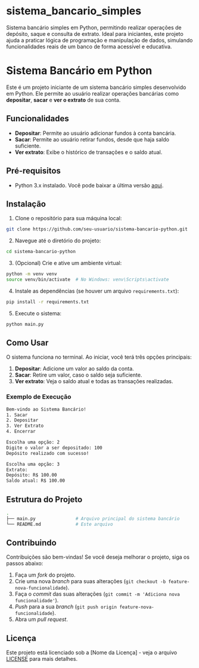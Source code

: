 # sistema_bancario_simples
Sistema bancário simples em Python, permitindo realizar operações de depósito, saque e consulta de extrato. Ideal para iniciantes, este projeto ajuda a praticar lógica de programação e manipulação de dados, simulando funcionalidades reais de um banco de forma acessível e educativa.

# Sistema Bancário em Python

Este é um projeto iniciante de um sistema bancário simples desenvolvido em Python. Ele permite ao usuário realizar operações bancárias como **depositar**, **sacar** e **ver o extrato** de sua conta.

## Funcionalidades

- **Depositar**: Permite ao usuário adicionar fundos à conta bancária.
- **Sacar**: Permite ao usuário retirar fundos, desde que haja saldo suficiente.
- **Ver extrato**: Exibe o histórico de transações e o saldo atual.

## Pré-requisitos

- Python 3.x instalado. Você pode baixar a última versão [aqui](https://www.python.org/downloads/).

## Instalação

1. Clone o repositório para sua máquina local:

```bash
git clone https://github.com/seu-usuario/sistema-bancario-python.git
```

2. Navegue até o diretório do projeto:

```bash
cd sistema-bancario-python
```

3. (Opcional) Crie e ative um ambiente virtual:

```bash
python -m venv venv
source venv/bin/activate  # No Windows: venv\Scripts\activate
```

4. Instale as dependências (se houver um arquivo `requirements.txt`):

```bash
pip install -r requirements.txt
```

5. Execute o sistema:

```bash
python main.py
```

## Como Usar

O sistema funciona no terminal. Ao iniciar, você terá três opções principais:

1. **Depositar**: Adicione um valor ao saldo da conta.
2. **Sacar**: Retire um valor, caso o saldo seja suficiente.
3. **Ver extrato**: Veja o saldo atual e todas as transações realizadas.

### Exemplo de Execução

```bash
Bem-vindo ao Sistema Bancário!
1. Sacar
2. Depositar
3. Ver Extrato
4. Encerrar

Escolha uma opção: 2
Digite o valor a ser depositado: 100
Depósito realizado com sucesso!

Escolha uma opção: 3
Extrato:
Depósito: R$ 100.00
Saldo atual: R$ 100.00
```

## Estrutura do Projeto

```bash
.
├── main.py               # Arquivo principal do sistema bancário
└── README.md             # Este arquivo
```

## Contribuindo

Contribuições são bem-vindas! Se você deseja melhorar o projeto, siga os passos abaixo:

1. Faça um _fork_ do projeto.
2. Crie uma nova _branch_ para suas alterações (`git checkout -b feature-nova-funcionalidade`).
3. Faça o _commit_ das suas alterações (`git commit -m 'Adiciona nova funcionalidade'`).
4. _Push_ para a sua _branch_ (`git push origin feature-nova-funcionalidade`).
5. Abra um _pull request_.

## Licença

Este projeto está licenciado sob a [Nome da Licença] - veja o arquivo [LICENSE](LICENSE) para mais detalhes.
